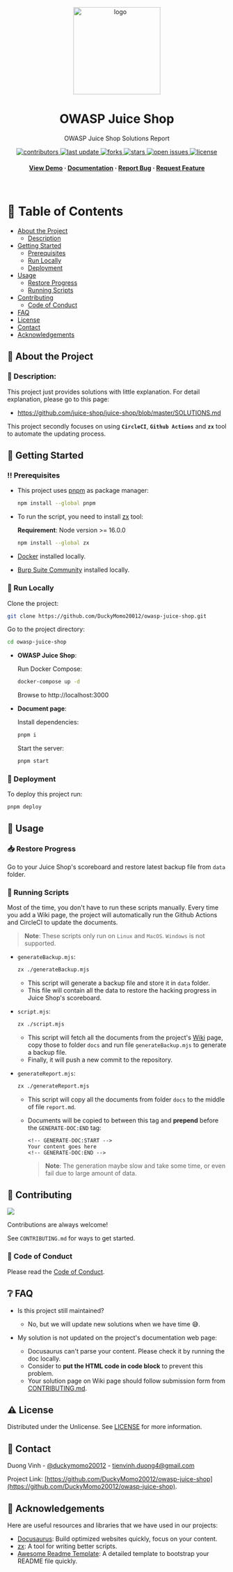 <div align="center">

  <img src="https://user-images.githubusercontent.com/64480713/182290673-4e617886-f8e0-4f89-8519-58d553a17f8c.svg" alt="logo" width="200" height="auto" />
  <h1>OWASP Juice Shop</h1>

  <p>
    OWASP Juice Shop Solutions Report
  </p>

<!-- Badges -->
<p>
  <a href="https://github.com/DuckyMomo20012/owasp-juice-shop/graphs/contributors">
    <img src="https://img.shields.io/github/contributors/DuckyMomo20012/owasp-juice-shop" alt="contributors" />
  </a>
  <a href="">
    <img src="https://img.shields.io/github/last-commit/DuckyMomo20012/owasp-juice-shop" alt="last update" />
  </a>
  <a href="https://github.com/DuckyMomo20012/owasp-juice-shop/network/members">
    <img src="https://img.shields.io/github/forks/DuckyMomo20012/owasp-juice-shop" alt="forks" />
  </a>
  <a href="https://github.com/DuckyMomo20012/owasp-juice-shop/stargazers">
    <img src="https://img.shields.io/github/stars/DuckyMomo20012/owasp-juice-shop" alt="stars" />
  </a>
  <a href="https://github.com/DuckyMomo20012/owasp-juice-shop/issues/">
    <img src="https://img.shields.io/github/issues/DuckyMomo20012/owasp-juice-shop" alt="open issues" />
  </a>
  <a href="https://github.com/DuckyMomo20012/owasp-juice-shop/blob/main/LICENSE">
    <img src="https://img.shields.io/github/license/DuckyMomo20012/owasp-juice-shop.svg" alt="license" />
  </a>
</p>

<h4>
    <a href="https://github.com/DuckyMomo20012/owasp-juice-shop/">View Demo</a>
  <span> · </span>
    <a href="https://github.com/DuckyMomo20012/owasp-juice-shop">Documentation</a>
  <span> · </span>
    <a href="https://github.com/DuckyMomo20012/owasp-juice-shop/issues/">Report Bug</a>
  <span> · </span>
    <a href="https://github.com/DuckyMomo20012/owasp-juice-shop/issues/">Request Feature</a>
  </h4>
</div>

<br />

<!-- Table of Contents -->

# :notebook_with_decorative_cover: Table of Contents

- [About the Project](#star2-about-the-project)
  - [Description](#thought_balloon-description)
- [Getting Started](#toolbox-getting-started)
  - [Prerequisites](#bangbang-prerequisites)
  - [Run Locally](#running-run-locally)
  - [Deployment](#triangular_flag_on_post-deployment)
- [Usage](#eyes-usage)
  - [Restore Progress](#inbox_tray-restore-progress)
  - [Running Scripts](#shell-running-scripts)
- [Contributing](#wave-contributing)
  - [Code of Conduct](#scroll-code-of-conduct)
- [FAQ](#grey_question-faq)
- [License](#warning-license)
- [Contact](#handshake-contact)
- [Acknowledgements](#gem-acknowledgements)

<!-- About the Project -->

## :star2: About the Project

<!-- Description -->

### :thought_balloon: Description:

This project just provides solutions with little explanation. For detail
explanation, please go to this page:

- https://github.com/juice-shop/juice-shop/blob/master/SOLUTIONS.md

This project secondly focuses on using **`CircleCI`**, **`Github Actions`** and
**`zx`** tool to automate the updating process.

<!-- Getting Started -->

## :toolbox: Getting Started

<!-- Prerequisites -->

### :bangbang: Prerequisites

- This project uses [pnpm](https://pnpm.io/) as package manager:

  ```bash
  npm install --global pnpm
  ```

- To run the script, you need to install [zx](https://github.com/google/zx)
  tool:

  **Requirement**: Node version >= 16.0.0

  ```bash
  npm install --global zx
  ```

- [Docker](https://www.docker.com/) installed locally.

- [Burp Suite Community](https://portswigger.net/burp/communitydownload)
  installed locally.

<!-- Run Locally -->

### :running: Run Locally

Clone the project:

```bash
git clone https://github.com/DuckyMomo20012/owasp-juice-shop.git
```

Go to the project directory:

```bash
cd owasp-juice-shop
```

- **OWASP Juice Shop**:

  Run Docker Compose:

  ```bash
  docker-compose up -d
  ```

  Browse to http://localhost:3000

- **Document page**:

  Install dependencies:

  ```bash
  pnpm i
  ```

  Start the server:

  ```bash
  pnpm start
  ```

<!-- Deployment -->

### :triangular_flag_on_post: Deployment

To deploy this project run:

```bash
pnpm deploy
```

<!-- Usage -->

## :eyes: Usage

### :inbox_tray: Restore Progress

Go to your Juice Shop's scoreboard and restore latest backup file from `data`
folder.

### :shell: Running Scripts

Most of the time, you don't have to run these scripts manually. Every time you
add a Wiki page, the project will automatically run the Github Actions and
CircleCI to update the documents.

> **Note**: These scripts only run on `Linux` and `MacOS`. `Windows` is not
> supported.

- `generateBackup.mjs`:

  ```bash
  zx ./generateBackup.mjs
  ```

  - This script will generate a backup file and store it in `data` folder.
  - This file will contain all the data to restore the hacking progress in Juice
    Shop's scoreboard.

- `script.mjs`:

  ```bash
  zx ./script.mjs
  ```

  - This script will fetch all the documents from the project's
    [Wiki](https://github.com/DuckyMomo20012/owasp-juice-shop/wiki) page, copy
    those to folder `docs` and run file `generateBackup.mjs` to generate a
    backup file.
  - Finally, it will push a new commit to the repository.

- `generateReport.mjs`:

  ```bash
  zx ./generateReport.mjs
  ```

  - This script will copy all the documents from folder `docs` to the middle of
    file `report.md`.
  - Documents will be copied to between this tag and **prepend** before the
    `GENERATE-DOC:END` tag:

    ```
    <!-- GENERATE-DOC:START -->
    Your content goes here
    <!-- GENERATE-DOC:END -->
    ```

    > **Note**: The generation maybe slow and take some time, or even fail due
    > to large amount of data.

<!-- Contributing -->

## :wave: Contributing

<a href="https://github.com/DuckyMomo20012/owasp-juice-shop/graphs/contributors">
  <img src="https://contrib.rocks/image?repo=DuckyMomo20012/owasp-juice-shop" />
</a>

Contributions are always welcome!

See `CONTRIBUTING.md` for ways to get started.

<!-- Code of Conduct -->

### :scroll: Code of Conduct

Please read the
[Code of Conduct](https://github.com/DuckyMomo20012/owasp-juice-shop/blob/main/CODE_OF_CONDUCT.md).

<!-- FAQ -->

## :grey_question: FAQ

- Is this project still maintained?

  - No, but we will update new solutions when we have time :sweat_smile:.

- My solution is not updated on the project's documentation web page:

  - Docusaurus can't parse your content. Please check it by running the doc
    locally.
  - Consider to **put the HTML code in code block** to prevent this problem.
  - Your solution page on Wiki page should follow submission form from
    [CONTRIBUTING.md](CONTRIBUTING.md).

<!-- License -->

## :warning: License

Distributed under the Unlicense. See
[LICENSE](https://github.com/DuckyMomo20012/owasp-juice-shop/blob/main/LICENSE)
for more information.

<!-- Contact -->

## :handshake: Contact

Duong Vinh - [@duckymomo20012](https://twitter.com/duckymomo20012) -
tienvinh.duong4@gmail.com

Project Link:
[https://github.com/DuckyMomo20012/owasp-juice-shop](https://github.com/DuckyMomo20012/owasp-juice-shop).

<!-- Acknowledgments -->

## :gem: Acknowledgements

Here are useful resources and libraries that we have used in our projects:

- [Docusaurus](https://docusaurus.io/): Build optimized websites quickly, focus
  on your content.
- [zx](https://github.com/google/zx): A tool for writing better scripts.
- [Awesome Readme Template](https://github.com/Louis3797/awesome-readme-template):
  A detailed template to bootstrap your README file quickly.
